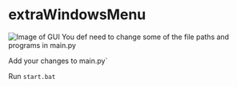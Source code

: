# extraWindowsMenu
![Image of GUI](https://i.imgur.com/FCbLrNp.png)
You def need to change some of the file paths and programs in main.py


Add your changes to main.py`

Run `start.bat`
